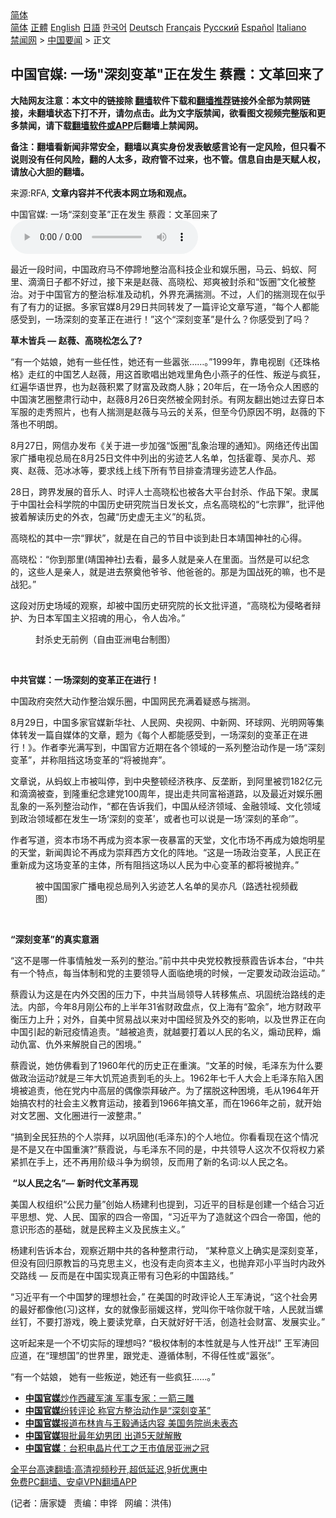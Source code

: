  <!-- 面包屑导航 --> <div class="breadcrumb"><!-- GTranslate: https://gtranslate.io/ -->  <div class="switcher notranslate">  <div class="selected">  <a href="#" onclick="return false;"> 简体</a>  </div>  <div class="option">  <a href="https://www.bannedbook.org" onclick="doGTranslate('zh-CN|zh-CN');jQuery('div.switcher div.selected a').html(jQuery(this).html());return false;" title="简体中文" class="nturl selected"> 简体</a>  <a href="https://www.bannedbook.org/zh-tw/" onclick="doGTranslate('zh-CN|zh-TW');jQuery('div.switcher div.selected a').html(jQuery(this).html());return false;" title="繁體中文" class="nturl"> 正體</a>  <a href="https://www.bannedbook.org/en/" onclick="doGTranslate('zh-CN|en');jQuery('div.switcher div.selected a').html(jQuery(this).html());return false;" title="English" class="nturl"> English</a>  <a href="https://www.bannedbook.org/ja/" onclick="doGTranslate('zh-CN|ja');jQuery('div.switcher div.selected a').html(jQuery(this).html());return false;" title="日本語" class="nturl"> 日語</a>  <a href="https://www.bannedbook.org/ko/" onclick="doGTranslate('zh-CN|ko');jQuery('div.switcher div.selected a').html(jQuery(this).html());return false;" title="한국어" class="nturl"> 한국어</a>  <a href="https://www.bannedbook.org/de/" onclick="doGTranslate('zh-CN|de');jQuery('div.switcher div.selected a').html(jQuery(this).html());return false;" title="Deutsch" class="nturl"> Deutsch</a>  <a href="https://www.bannedbook.org/fr/" onclick="doGTranslate('zh-CN|fr');jQuery('div.switcher div.selected a').html(jQuery(this).html());return false;" title="Français" class="nturl"> Français</a>  <a href="https://www.bannedbook.org/ru/" onclick="doGTranslate('zh-CN|ru');jQuery('div.switcher div.selected a').html(jQuery(this).html());return false;" title="Русский" class="nturl"> Русский</a>  <a href="https://www.bannedbook.org/es/" onclick="doGTranslate('zh-CN|es');jQuery('div.switcher div.selected a').html(jQuery(this).html());return false;" title="Español" class="nturl"> Español</a>  <a href="https://www.bannedbook.org/it/" onclick="doGTranslate('zh-CN|it');jQuery('div.switcher div.selected a').html(jQuery(this).html());return false;" title="Italiano" class="nturl"> Italiano</a>  </div>  </div>      <div class='breadcrumb-sub'><!-- Breadcrumb NavXT 6.3.0 --> <a href="https://www.bannedbook.org/" class="home">禁闻网</a> &gt; <a href="https://www.bannedbook.org/bnews/headline/" class="category">中国要闻</a> &gt; 正文</div></div><h2>中国官媒: 一场"深刻变革"正在发生 蔡霞：文革回来了</h2> <p class="notice"><b>大陆网友注意：本文中的链接除 <a href="https://github.com/bannedbook/fanqiang" >翻墙</a>软件下载和<a href="https://github.com/killgcd/justmysocks/blob/master/README.md">翻墙推荐</a>链接外全部为禁网链接，未翻墙状态下打不开，请勿点击。此为文字版禁闻，欲看图文视频完整版和更多禁闻，请下载<a href="https://github.com/bannedbook/fanqiang">翻墙软件或APP</a>后翻墙上禁闻网。</p><p>备注：翻墙看新闻非常安全，翻墙以真实身份发表敏感言论有一定风险，但只看不说则没有任何风险，翻的人太多，政府管不过来，也不管。信息自由是天赋人权，请放心大胆的翻墙。</b></p>  <div class="entry"> <p>来源:RFA, <strong>文章内容并不代表本网立场和观点。</strong></p> <p>&#20013;&#22269;&#23448;&#23186;: &#19968;&#22330;&#8220;&#28145;&#21051;&#21464;&#38761;&#8221;&#27491;&#22312;&#21457;&#29983;  &#34081;&#38686;&#65306;&#25991;&#38761;&#22238;&#26469;&#20102;             <audio controls="controls" preload="metadata" src="https://www.rfa.org/mandarin/yataibaodao/meiti/jt-08302021100908.html/@@stream" type="audio/mpeg"></audio></p> <p>&#26368;&#36817;&#19968;&#27573;&#26102;&#38388;&#65292;&#20013;&#22269;&#25919;&#24220;&#39532;&#19981;&#20572;&#36420;&#22320;&#25972;&#27835;&#39640;&#31185;&#25216;&#20225;&#19994;&#21644;&#23089;&#20048;&#22280;&#65292;&#39532;&#20113;&#12289;&#34434;&#34433;&#12289;&#38463;&#37324;&#12289;&#28404;&#28404;&#26085;&#23376;&#37117;&#19981;&#22909;&#36807;&#65292;&#25509;&#19979;&#26469;&#26159;&#36213;&#34183;&#12289;&#39640;&#26195;&#26494;&#12289;&#37073;&#29245;&#34987;&#23553;&#26432;&#21644;&#8220;&#39277;&#22280;&#8221;&#25991;&#21270;&#34987;&#25972;&#27835;&#12290;&#23545;&#20110;&#20013;&#22269;&#23448;&#26041;&#30340;&#25972;&#27835;&#26631;&#20934;&#21450;&#21160;&#26426;&#65292;&#22806;&#30028;&#20805;&#28385;&#25571;&#27979;&#12290;&#19981;&#36807;&#65292;&#20154;&#20204;&#30340;&#25571;&#27979;&#29616;&#22312;&#20284;&#20046;&#26377;&#20102;&#26377;&#21147;&#30340;&#35777;&#25454;&#12290;&#22810;&#23478;&#23448;&#23186;8&#26376;29&#26085;&#20849;&#21516;&#36716;&#21457;&#20102;&#19968;&#31687;&#35780;&#35770;&#25991;&#31456;&#20889;&#36947;&#65292;&#8220;&#27599;&#20010;&#20154;&#37117;&#33021;&#24863;&#21463;&#21040;&#65292;&#19968;&#22330;&#28145;&#21051;&#30340;&#21464;&#38761;&#27491;&#22312;&#36827;&#34892;&#65281;&#8221;&#36825;&#20010;&#8220;&#28145;&#21051;&#21464;&#38761;&#8221;&#26159;&#20160;&#20040;&#65311;&#20320;&#24863;&#21463;&#21040;&#20102;&#21527;&#65311;</p> <ul> </ul> <p><strong>&#33609;&#26408;&#30342;&#20853;</strong><strong> &#8212; &#36213;&#34183;&#12289;&#39640;&#26195;&#26494;&#24590;&#20040;&#20102;</strong><strong>?</strong></p> <p>&#8220;&#26377;&#19968;&#20010;&#22993;&#23064;&#65292;&#22905;&#26377;&#19968;&#20123;&#20219;&#24615;&#65292;&#22905;&#36824;&#26377;&#19968;&#20123;&#22179;&#24352;&#8230;&#8230;&#12290;&#8221;1999&#24180;&#65292;&#38752;&#30005;&#35270;&#21095;&#12298;&#36824;&#29664;&#26684;&#26684;&#12299;&#36208;&#32418;&#30340;&#20013;&#22269;&#33402;&#20154;&#36213;&#34183;&#65292;&#29992;&#36825;&#39318;&#27468;&#21809;&#20986;&#22905;&#25103;&#37324;&#35282;&#33394;&#23567;&#29141;&#23376;&#30340;&#20219;&#24615;&#12289;&#21467;&#36870;&#19982;&#30127;&#29378;&#65292;&#32418;&#36941;&#21326;&#35821;&#19990;&#30028;&#65292;&#20063;&#20026;&#36213;&#34183;&#31215;&#32047;&#20102;&#36130;&#23500;&#21450;&#25919;&#21830;&#20154;&#33033;&#65307;20&#24180;&#21518;&#65292;&#22312;&#19968;&#22330;&#20196;&#20247;&#20154;&#22256;&#24785;&#30340;&#20013;&#22269;&#28436;&#33402;&#22280;&#25972;&#32899;&#34892;&#21160;&#20013;&#65292;&#36213;&#34183;8&#26376;26&#26085;&#31361;&#28982;&#34987;&#20840;&#32593;&#23553;&#26432;&#12290;&#26377;&#32593;&#21451;&#32763;&#20986;&#22905;&#36807;&#21435;&#31359;&#26085;&#26412;&#20891;&#26381;&#30340;&#36208;&#31168;&#29031;&#29255;&#65292;&#20063;&#26377;&#20154;&#25571;&#27979;&#26159;&#36213;&#34183;&#19982;&#39532;&#20113;&#30340;&#20851;&#31995;&#65292;&#20294;&#33267;&#20170;&#20173;&#21407;&#22240;&#19981;&#26126;&#65292;&#36213;&#34183;&#30340;&#19979;&#33853;&#20063;&#19981;&#26126;&#26391;&#12290;</p> <p>8&#26376;27&#26085;&#65292;&#32593;&#20449;&#21150;&#21457;&#24067;&#12298;&#20851;&#20110;&#36827;&#19968;&#27493;&#21152;&#24378;&#8220;&#39277;&#22280;&#8221;&#20081;&#35937;&#27835;&#29702;&#30340;&#36890;&#30693;&#12299;&#12290;&#32593;&#32476;&#36824;&#20256;&#20986;&#22269;&#23478;&#24191;&#25773;&#30005;&#35270;&#24635;&#23616;&#22312;8&#26376;25&#26085;&#25991;&#20214;&#20013;&#21015;&#20986;&#30340;&#21155;&#36857;&#33402;&#20154;&#21517;&#21333;&#65292;&#21253;&#25324;&#38669;&#23562;&#12289;&#21556;&#20134;&#20961;&#12289;&#37073;&#29245;&#12289;&#36213;&#34183;&#12289;&#33539;&#20912;&#20912;&#31561;&#65292;&#35201;&#27714;&#32447;&#19978;&#32447;&#19979;&#25152;&#26377;&#33410;&#30446;&#25490;&#26597;&#28165;&#29702;&#21155;&#36857;&#33402;&#20154;&#20316;&#21697;&#12290;</p> <p>28&#26085;&#65292;&#36328;&#30028;&#21457;&#23637;&#30340;&#38899;&#20048;&#20154;&#12289;&#26102;&#35780;&#20154;&#22763;&#39640;&#26195;&#26494;&#20063;&#34987;&#21508;&#22823;&#24179;&#21488;&#23553;&#26432;&#12289;&#20316;&#21697;&#19979;&#26550;&#12290;&#38582;&#23646;&#20110;&#20013;&#22269;&#31038;&#20250;&#31185;&#23398;&#38498;&#30340;&#20013;&#22269;&#21382;&#21490;&#30740;&#31350;&#38498;&#24403;&#26085;&#21457;&#38271;&#25991;&#65292;&#28857;&#21517;&#39640;&#26195;&#26494;&#30340;&#8220;&#19971;&#23447;&#32618;&#8221;&#65292;&#25209;&#35780;&#20182;&#25259;&#30528;&#35299;&#35835;&#21382;&#21490;&#30340;&#22806;&#34915;&#65292;&#21253;&#34255;&#8220;&#21382;&#21490;&#34394;&#26080;&#20027;&#20041;&#8221;&#30340;&#31169;&#36135;&#12290;</p>  <p>&#39640;&#26195;&#26494;&#30340;&#20854;&#20013;&#19968;&#23447;&#8220;&#32618;&#29366;&#8221;&#65292;&#23601;&#26159;&#22312;&#33258;&#24049;&#30340;&#33410;&#30446;&#20013;&#35848;&#21040;&#36212;&#26085;&#26412;&#38742;&#22269;&#31070;&#31038;&#30340;&#24515;&#24471;&#12290;</p> <p>&#39640;&#26195;&#26494;&#65306;&#8220;&#20320;&#21040;&#37027;&#37324;(&#38742;&#22269;&#31070;&#31038;)&#21435;&#30475;&#65292;&#26368;&#22810;&#20154;&#23601;&#26159;&#20146;&#20154;&#22312;&#37324;&#38754;&#12290;&#24403;&#28982;&#26159;&#21487;&#20197;&#32426;&#24565;&#30340;&#65292;&#36825;&#20123;&#20154;&#26159;&#20146;&#20154;&#65292;&#23601;&#26159;&#36827;&#21435;&#31085;&#22880;&#20182;&#29239;&#29239;&#12289;&#20182;&#29240;&#29240;&#30340;&#12290;&#37027;&#26159;&#20026;&#22269;&#25112;&#27515;&#30340;&#22043;&#65292;&#20063;&#19981;&#26159;&#25112;&#29359;&#12290;&#8221;</p> <p>&#36825;&#27573;&#23545;&#21382;&#21490;&#22330;&#22495;&#30340;&#35266;&#23519;&#65292;&#21364;&#34987;&#20013;&#22269;&#21382;&#21490;&#30740;&#31350;&#38498;&#30340;&#38271;&#25991;&#25209;&#35780;&#36947;&#65292;&#8220;&#39640;&#26195;&#26494;&#20026;&#20405;&#30053;&#32773;&#36777;&#25252;&#12289;&#20026;&#26085;&#26412;&#20891;&#22269;&#20027;&#20041;&#25307;&#39746;&#30340;&#29992;&#24515;&#65292;&#20196;&#20154;&#40831;&#20919;&#12290;&#8221;</p> <p><figure> <figcaption>&#23553;&#26432;&#21490;&#26080;&#21069;&#20363;&#65288;&#33258;&#30001;&#20122;&#27954;&#30005;&#21488;&#21046;&#22270;&#65289;</figcaption></figure> <p>&#160;</p> <p><strong></strong><strong>&#20013;&#20849;&#23448;&#23186;&#65306;</strong><strong></strong><strong>&#19968;&#22330;&#28145;&#21051;&#30340;&#21464;&#38761;&#27491;&#22312;&#36827;&#34892;&#65281;</strong></p> <p>&#20013;&#22269;&#25919;&#24220;&#31361;&#28982;&#22823;&#21160;&#20316;&#25972;&#27835;&#23089;&#20048;&#22280;&#65292;&#20013;&#22269;&#32593;&#27665;&#20805;&#28385;&#30528;&#30097;&#24785;&#19982;&#25571;&#27979;&#12290;</p> <p>8&#26376;29&#26085;&#65292;&#20013;&#22269;&#22810;&#23478;&#23448;&#23186;&#26032;&#21326;&#31038;&#12289;&#20154;&#27665;&#32593;&#12289;&#22830;&#35270;&#32593;&#12289;&#20013;&#26032;&#32593;&#12289;&#29615;&#29699;&#32593;&#12289;&#20809;&#26126;&#32593;&#31561;&#38598;&#20307;&#36716;&#21457;&#19968;&#31687;&#33258;&#23186;&#20307;&#30340;&#25991;&#31456;&#65292;&#39064;&#20026;&#12298;&#27599;&#20010;&#20154;&#37117;&#33021;&#24863;&#21463;&#21040;&#65292;&#19968;&#22330;&#28145;&#21051;&#30340;&#21464;&#38761;&#27491;&#22312;&#36827;&#34892;&#65281;&#12299;&#12290;&#20316;&#32773;&#26446;&#20809;&#28385;&#20889;&#21040;&#65292;&#20013;&#22269;&#23448;&#26041;&#36817;&#26399;&#22312;&#21508;&#20010;&#39046;&#22495;&#30340;&#19968;&#31995;&#21015;&#25972;&#27835;&#21160;&#20316;&#26159;&#19968;&#22330;&#8220;&#28145;&#21051;&#21464;&#38761;&#8221;&#65292;&#24182;&#31216;&#38459;&#25377;&#36825;&#22330;&#21464;&#38761;&#30340;&#8220;&#23558;&#34987;&#25243;&#24323;&#8221;&#12290;</p>  <p>&#25991;&#31456;&#35828;&#65292;&#20174;&#34434;&#34433;&#19978;&#24066;&#34987;&#21483;&#20572;&#65292;&#21040;&#20013;&#22830;&#25972;&#39039;&#32463;&#27982;&#31209;&#24207;&#12289;&#21453;&#22404;&#26029;&#65292;&#21040;&#38463;&#37324;&#34987;&#32602;182&#20159;&#20803;&#21644;&#28404;&#28404;&#34987;&#26597;&#65292;&#21040;&#38534;&#37325;&#32426;&#24565;&#24314;&#20826;100&#21608;&#24180;&#65292;&#25552;&#20986;&#36208;&#20849;&#21516;&#23500;&#35029;&#36947;&#36335;&#65292;&#20197;&#21450;&#26368;&#36817;&#23545;&#23089;&#20048;&#22280;&#20081;&#35937;&#30340;&#19968;&#31995;&#21015;&#25972;&#27835;&#21160;&#20316;&#65292;&#8220;&#37117;&#22312;&#21578;&#35785;&#25105;&#20204;&#65292;&#20013;&#22269;&#20174;&#32463;&#27982;&#39046;&#22495;&#12289;&#37329;&#34701;&#39046;&#22495;&#12289;&#25991;&#21270;&#39046;&#22495;&#21040;&#25919;&#27835;&#39046;&#22495;&#37117;&#22312;&#21457;&#29983;&#19968;&#22330;&#8216;&#28145;&#21051;&#30340;&#21464;&#38761;&#8217;&#65292;&#25110;&#32773;&#20063;&#21487;&#20197;&#35828;&#26159;&#19968;&#22330;&#8216;&#28145;&#21051;&#30340;&#38761;&#21629;&#8217;&#8221;&#12290;</p> <p>&#20316;&#32773;&#20889;&#36947;&#65292;&#36164;&#26412;&#24066;&#22330;&#19981;&#20877;&#25104;&#20026;&#36164;&#26412;&#23478;&#19968;&#22812;&#26292;&#23500;&#30340;&#22825;&#22530;&#65292;&#25991;&#21270;&#24066;&#22330;&#19981;&#20877;&#25104;&#20026;&#23064;&#28846;&#26126;&#26143;&#30340;&#22825;&#22530;&#65292;&#26032;&#38395;&#33286;&#35770;&#19981;&#20877;&#25104;&#20026;&#23815;&#25308;&#35199;&#26041;&#25991;&#21270;&#30340;&#38453;&#22320;&#12290;&#8220;&#36825;&#26159;&#19968;&#22330;&#25919;&#27835;&#21464;&#38761;&#65292;&#20154;&#27665;&#27491;&#22312;&#37325;&#26032;&#25104;&#20026;&#36825;&#22330;&#21464;&#38761;&#30340;&#20027;&#20307;&#65292;&#25152;&#26377;&#38459;&#25377;&#36825;&#22330;&#20197;&#20154;&#27665;&#20026;&#20013;&#24515;&#21464;&#38761;&#30340;&#37117;&#23558;&#34987;&#25243;&#24323;&#12290;&#8221;</p> <p><figure> <figcaption>&#34987;&#20013;&#22269;&#22269;&#23478;&#24191;&#25773;&#30005;&#35270;&#24635;&#23616;&#21015;&#20837;&#21155;&#36857;&#33402;&#20154;&#21517;&#21333;&#30340;&#21556;&#20134;&#20961;&#65288;&#36335;&#36879;&#31038;&#35270;&#39057;&#25130;&#22270;&#65289;</figcaption></figure> <p>&#160;</p> <p><strong>&#8220;</strong><strong>&#28145;&#21051;&#21464;&#38761;&#8221;&#30340;&#30495;&#23454;&#24847;&#28085;</strong></p> <p>&#8220;&#36825;&#19981;&#26159;&#21738;&#19968;&#20214;&#20107;&#24773;&#35302;&#21457;&#19968;&#31995;&#21015;&#30340;&#25972;&#27835;&#12290;&#8221;&#21069;&#20013;&#20849;&#20013;&#22830;&#20826;&#26657;&#25945;&#25480;&#34081;&#38686;&#21578;&#35785;&#26412;&#21488;&#65292;&#8220;&#20013;&#20849;&#26377;&#19968;&#20010;&#29305;&#28857;&#65292;&#27599;&#24403;&#20307;&#21046;&#21644;&#20826;&#30340;&#20027;&#35201;&#39046;&#23548;&#20154;&#38754;&#20020;&#32477;&#22659;&#30340;&#26102;&#20505;&#65292;&#19968;&#23450;&#35201;&#21457;&#21160;&#25919;&#27835;&#36816;&#21160;&#12290;&#8221;</p> <p>&#34081;&#38686;&#35748;&#20026;&#36825;&#26159;&#22312;&#20869;&#22806;&#20132;&#22256;&#30340;&#21387;&#21147;&#19979;&#65292;&#20013;&#20849;&#24403;&#23616;&#39046;&#23548;&#20154;&#36716;&#31227;&#28966;&#28857;&#12289;&#24041;&#22266;&#32479;&#27835;&#36335;&#32447;&#30340;&#36208;&#27861;&#12290;&#20869;&#37096;&#65292;&#20170;&#24180;8&#26376;&#21018;&#20844;&#24067;&#30340;&#19978;&#21322;&#24180;31&#30465;&#36130;&#25919;&#30424;&#28857;&#65292;&#20165;&#19978;&#28023;&#26377;&#8220;&#30408;&#20313;&#8221;&#65292;&#22320;&#26041;&#36130;&#25919;&#24179;&#34913;&#21387;&#21147;&#19978;&#21319;&#65307;&#23545;&#22806;&#65292;&#33258;&#32654;&#20013;&#36152;&#26131;&#25112;&#20197;&#26469;&#23545;&#20013;&#22269;&#32463;&#36152;&#21450;&#22806;&#20132;&#30340;&#24433;&#21709;&#65292;&#20197;&#21450;&#19990;&#30028;&#27491;&#22312;&#21521;&#20013;&#22269;&#24341;&#36215;&#30340;&#26032;&#20896;&#30123;&#24773;&#36861;&#36131;&#12290;&#8220;&#36234;&#34987;&#36861;&#36131;&#65292;&#23601;&#36234;&#35201;&#25171;&#30528;&#20197;&#20154;&#27665;&#30340;&#21517;&#20041;&#65292;&#29053;&#21160;&#27665;&#31929;&#65292;&#29053;&#21160;&#20167;&#23500;&#12289;&#20167;&#22806;&#26469;&#35299;&#33073;&#33258;&#24049;&#30340;&#22256;&#22659;&#12290;&#8221;</p> <p>&#34081;&#38686;&#35828;&#65292;&#22905;&#20223;&#20315;&#30475;&#21040;&#20102;1960&#24180;&#20195;&#30340;&#21382;&#21490;&#27491;&#22312;&#37325;&#28436;&#12290;&#8220;&#25991;&#38761;&#30340;&#26102;&#20505;&#65292;&#27611;&#27901;&#19996;&#20026;&#20160;&#20040;&#35201;&#20570;&#25919;&#27835;&#36816;&#21160;?&#23601;&#26159;&#19977;&#24180;&#22823;&#39269;&#33618;&#36861;&#36131;&#21040;&#27611;&#30340;&#22836;&#19978;&#12290;1962&#24180;&#19971;&#21315;&#20154;&#22823;&#20250;&#19978;&#27611;&#27901;&#19996;&#38519;&#20837;&#22256;&#22659;&#34987;&#36861;&#36131;&#65292;&#20182;&#22312;&#20826;&#20869;&#20013;&#39640;&#23618;&#30340;&#20598;&#20687;&#23815;&#25308;&#30772;&#20135;&#12290;&#20026;&#20102;&#25670;&#33073;&#36825;&#31181;&#22256;&#22659;&#65292;&#27611;&#20174;1964&#24180;&#24320;&#22987;&#25630;&#20892;&#26449;&#30340;&#31038;&#20250;&#20027;&#20041;&#25945;&#32946;&#36816;&#21160;&#65292;&#25509;&#30528;&#21040;1966&#24180;&#25630;&#25991;&#38761;&#65292;&#32780;&#22312;1966&#24180;&#20043;&#21069;&#65292;&#23601;&#24320;&#22987;&#23545;&#25991;&#33402;&#22280;&#12289;&#25991;&#21270;&#22280;&#36827;&#34892;&#19968;&#27874;&#25972;&#32899;&#12290;&#8221;</p>  <p>&#8220;&#25630;&#21040;&#20840;&#27665;&#29378;&#28909;&#30340;&#20010;&#20154;&#23815;&#25308;&#65292;&#20197;&#24041;&#22266;&#20182;(&#27611;&#27901;&#19996;)&#30340;&#20010;&#20154;&#22320;&#20301;&#12290;&#20320;&#30475;&#30475;&#29616;&#22312;&#36825;&#20010;&#24773;&#20917;&#26159;&#19981;&#26159;&#21448;&#22312;&#20013;&#22269;&#37325;&#28436;?&#8221;&#34081;&#38686;&#35828;&#65292;&#19982;&#27611;&#27901;&#19996;&#19981;&#21516;&#30340;&#26159;&#65292;&#20013;&#20849;&#39046;&#23548;&#20154;&#36825;&#27425;&#19981;&#20165;&#23558;&#26435;&#21147;&#32039;&#32039;&#25235;&#22312;&#25163;&#19978;&#65292;&#36824;&#19981;&#20877;&#29992;&#38454;&#32423;&#26007;&#20105;&#20026;&#32434;&#39046;&#65292;&#21453;&#32780;&#29992;&#20102;&#26032;&#30340;&#21517;&#35789;:&#20197;&#20154;&#27665;&#20043;&#21517;&#12290;</p> <p><strong>&#160;&#8220;</strong><strong>&#20197;&#20154;&#27665;&#20043;&#21517;&#8221;&#8212;</strong> <strong>&#26032;&#26102;&#20195;&#25991;&#38761;&#20877;&#29616;</strong></p> <p>&#32654;&#22269;&#20154;&#26435;&#32452;&#32455;&#8220;&#20844;&#27665;&#21147;&#37327;&#8221;&#21019;&#22987;&#20154;&#26472;&#24314;&#21033;&#20063;&#25552;&#21040;&#65292;&#20064;&#36817;&#24179;&#30340;&#30446;&#26631;&#26159;&#21019;&#24314;&#19968;&#20010;&#32467;&#21512;&#20064;&#36817;&#24179;&#24605;&#24819;&#12289;&#20826;&#12289;&#20154;&#27665;&#12289;&#22269;&#23478;&#30340;&#22235;&#21512;&#19968;&#24093;&#22269;&#65292;&#8220;&#20064;&#36817;&#24179;&#20026;&#20102;&#36896;&#23601;&#36825;&#20010;&#22235;&#21512;&#19968;&#24093;&#22269;&#65292;&#20182;&#30340;&#24847;&#35782;&#24418;&#24577;&#30340;&#22522;&#30784;&#65292;&#23601;&#26159;&#27665;&#31929;&#20027;&#20041;&#21450;&#27665;&#26063;&#20027;&#20041;&#12290;&#8221;</p> <p>&#26472;&#24314;&#21033;&#21578;&#35785;&#26412;&#21488;&#65292;&#35266;&#23519;&#36817;&#26399;&#20013;&#20849;&#30340;&#21508;&#31181;&#25972;&#32899;&#34892;&#21160;&#65292; &#8220;&#26576;&#31181;&#24847;&#20041;&#19978;&#30830;&#23454;&#26159;&#28145;&#21051;&#21464;&#38761;&#65292;&#20294;&#27809;&#26377;&#22238;&#24402;&#21407;&#25945;&#26088;&#30340;&#39532;&#20811;&#24605;&#20027;&#20041;&#65292;&#20063;&#27809;&#26377;&#36208;&#21521;&#36164;&#26412;&#20027;&#20041;&#65292;&#20063;&#25243;&#24323;&#37011;&#23567;&#24179;&#24403;&#26102;&#20869;&#25919;&#22806;&#20132;&#36335;&#32447; &#8211;&#8211; &#21453;&#32780;&#26159;&#22312;&#20013;&#22269;&#23454;&#29616;&#30495;&#27491;&#24102;&#26377;&#20064;&#33394;&#24425;&#30340;&#20013;&#22269;&#36335;&#32447;&#12290;&#8221;</p> <p>&#8220;&#20064;&#36817;&#24179;&#26377;&#19968;&#20010;&#20013;&#22269;&#26790;&#30340;&#29702;&#24819;&#31038;&#20250;&#65292;&#8221; &#22312;&#32654;&#22269;&#30340;&#26102;&#25919;&#35780;&#35770;&#20154;&#29579;&#20891;&#28059;&#35828;&#65292;&#8220;&#36825;&#20010;&#31038;&#20250;&#30007;&#30340;&#26368;&#22909;&#37117;&#20687;&#20182;(&#20064;)&#36825;&#26679;&#65292;&#22899;&#30340;&#23601;&#20687;&#24429;&#20029;&#23195;&#36825;&#26679;&#65292;&#20826;&#21483;&#20320;&#24178;&#21861;&#20320;&#23601;&#24178;&#21861;&#65292;&#20154;&#27665;&#23601;&#24403;&#34746;&#19997;&#38025;&#65292;&#19981;&#35201;&#25171;&#28216;&#25103;&#65292;&#26202;&#19978;&#35201;&#35835;&#20826;&#31456;&#65292;&#30333;&#22825;&#23601;&#22909;&#22909;&#24178;&#27963;&#65292;&#21019;&#36896;&#31038;&#20250;&#36130;&#23500;&#12289;&#21457;&#23637;&#23454;&#19994;&#12290;&#8221;</p> <p>&#36825;&#21548;&#36215;&#26469;&#26159;&#19968;&#20010;&#19981;&#20999;&#23454;&#38469;&#30340;&#29702;&#24819;&#21527;? &#8220;&#26497;&#26435;&#20307;&#21046;&#30340;&#26412;&#24615;&#23601;&#26159;&#19982;&#20154;&#24615;&#24320;&#25112;!&#8221; &#29579;&#20891;&#28059;&#22238;&#24212;&#36947;&#65292;&#22312;&#8220;&#29702;&#24819;&#22269;&#8221;&#30340;&#19990;&#30028;&#37324;&#65292;&#36319;&#20826;&#36208;&#12289;&#36981;&#24490;&#20307;&#21046;&#65292;&#19981;&#24471;&#20219;&#24615;&#25110;&#8220;&#22179;&#24352;&#8221;&#12290;</p> <p>&#8220;&#26377;&#19968;&#20010;&#22993;&#23064;&#65292; &#22905;&#26377;&#19968;&#20123;&#21467;&#36870;&#65292;&#22905;&#36824;&#26377;&#19968;&#20123;&#30127;&#29378;&#8230;&#8230;&#12290;&#8221;</p>  <ul class='op-related-articles' title='相关阅读'> <li><a href='https://www.bannedbook.org/bnews/ssgc/20210830/1616023.html' target='_blank'><b>中国官媒</b>炒作西藏军演 军事专家：一箭三雕</a></li> <li><a href='https://www.bannedbook.org/bnews/baitai/20210830/1615963.html' target='_blank'><b>中国官媒</b>纷转评论 称官方整治动作是“深刻变革”</a></li> <li><a href='https://www.bannedbook.org/bnews/headline/20210830/1615473.html' target='_blank'><b>中国官媒</b>报道布林肯与王毅通话内容 美国务院尚未表态</a></li> <li><a href='https://www.bannedbook.org/bnews/yule/20210828/1614993.html' target='_blank'><b>中国官媒</b>狠批最年幼男团 出道5天就解散</a></li> <li><a href='https://www.bannedbook.org/bnews/baitai/20210821/1610739.html' target='_blank'><b>中国官媒</b>：台积电晶片代工之王市值居亚洲之冠</a></li> </ul> <p class="texttj"> <a href="https://github.com/bannedbook/fanqiang/wiki/V2ray%E6%9C%BA%E5%9C%BA" target="_blank">全平台高速翻墙:高清视频秒开,超低延迟,9折优惠中</a><br/> <a href="https://github.com/bannedbook/fanqiang/wiki/%E7%A6%81%E9%97%BB%E7%BD%91%E5%AE%89%E5%8D%93%E7%BF%BB%E5%A2%99%E6%96%B0%E9%97%BBAPP" target="_blank">免费PC翻墙、安卓VPN翻墙APP</a></p><p>(&#35760;&#32773;&#65306;&#21776;&#23478;&#23125;&#160;&#160; &#36131;&#32534;&#65306;&#30003;&#38119;&#160;&#160; &#32593;&#32534;&#65306;&#27946;&#20255;)</p><a name='sharetosocial'></a>  <div style="margin-bottom:5px;padding-bottom:5px;clear:both"> <div id="archive-pix-1" class="banner-ads"> <!-- AuctionX Display platform tag START --> <div id="26318x728x90x621x_ADSLOT2" clicktrack="%%CLICK_URL_ESC%%"></div> <!-- AuctionX Display platform tag END --> </div> <div id="archive-pix-2" class="banner-ads"> <!-- AuctionX Display platform tag START --> <div id="26315x300x250x621x_ADSLOT2" clicktrack="%%CLICK_URL_ESC%%"></div> <!-- AuctionX Display platform tag END --> </div> </div>  <div id="archive-pix-1" class="banner-ads"> <!-- AuctionX Display platform tag START --> <div id="26318x728x90x621x_ADSLOT3" clicktrack="%%CLICK_URL_ESC%%"></div> <!-- AuctionX Display platform tag END --> </div> </div><!--END ENTRY--> 